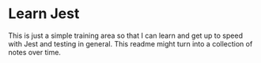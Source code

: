 # **Learn Jest**

This is just a simple training area so that I can learn and get up to speed with Jest and testing in general. This readme might turn into a collection of notes over time.

